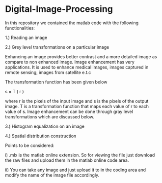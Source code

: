 # Digital-Image-Processing
In this repository we contained the matlab code with the following functionalities:

1.) Reading an image

2.) Grey level transformations on a particular image

Enhancing an image provides better contrast and a more detailed image as compare to non enhanced image. Image enhancement has very applications. It is used to enhance medical images, images captured in remote sensing, images from satellite e.t.c

The transformation function has been given below

s = T ( r )

where r is the pixels of the input image and s is the pixels of the output image. T is a transformation function that maps each value of r to each value of s. Image enhancement can be done through gray level transformations which are discussed below.

3.) Histogram equalization on an image

4.) Spatial distribution construction



Points to be considered: 

i) .mlx is the matlab online extension. So for viewing the file just download the raw files and upload them in the matlab online code area. 

ii) You can take any image and just upload it to in the coding area and modify the name of the image file accordingly.
